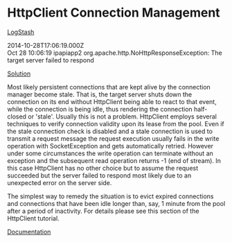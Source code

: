 # HttpClient Connection Management

[LogStash][1]

2014-10-28T17:06:19.000Z	
Oct 28 10:06:19 ipapiapp2 org.apache.http.NoHttpResponseException: The target server failed to respond

[Solution][2]

Most likely persistent connections that are kept alive by the connection manager become stale. That is, the target server shuts down the connection on its end without HttpClient being able to react to that event, while the connection is being idle, thus rendering the connection half-closed or 'stale'. Usually this is not a problem. HttpClient employs several techniques to verify connection validity upon its lease from the pool. Even if the stale connection check is disabled and a stale connection is used to transmit a request message the request execution usually fails in the write operation with SocketException and gets automatically retried. However under some circumstances the write operation can terminate without an exception and the subsequent read operation returns -1 (end of stream). In this case HttpClient has no other choice but to assume the request succeeded but the server failed to respond most likely due to an unexpected error on the server side.

The simplest way to remedy the situation is to evict expired connections and connections that have been idle longer than, say, 1 minute from the pool after a period of inactivity. For details please see this section of the HttpClient tutorial.

[Documentation][3]

[1]: http://uplogsh1.ingenuity.com:8083/search#%7B%22offset%22%3A0%2C%22count%22%3A50%2C%22q%22%3A%22%5C%22The%20target%20server%20failed%20to%20respond%5C%22%22%2C%22interval%22%3A3600000%7D
[2]: http://stackoverflow.com/questions/10558791/apache-httpclient-interim-error-nohttpresponseexception
[3]: http://hc.apache.org/httpcomponents-client-ga/tutorial/html/connmgmt.html#d5e659

